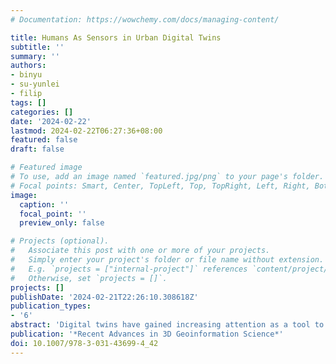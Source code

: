 ```yaml
---
# Documentation: https://wowchemy.com/docs/managing-content/

title: Humans As Sensors in Urban Digital Twins
subtitle: ''
summary: ''
authors:
- binyu
- su-yunlei
- filip
tags: []
categories: []
date: '2024-02-22'
lastmod: 2024-02-22T06:27:36+08:00
featured: false
draft: false

# Featured image
# To use, add an image named `featured.jpg/png` to your page's folder.
# Focal points: Smart, Center, TopLeft, Top, TopRight, Left, Right, BottomLeft, Bottom, BottomRight.
image:
  caption: ''
  focal_point: ''
  preview_only: false

# Projects (optional).
#   Associate this post with one or more of your projects.
#   Simply enter your project's folder or file name without extension.
#   E.g. `projects = ["internal-project"]` references `content/project/deep-learning/index.md`.
#   Otherwise, set `projects = []`.
projects: []
publishDate: '2024-02-21T22:26:10.308618Z'
publication_types:
- '6'
abstract: 'Digital twins have gained increasing attention as a tool to facilitate decision-making in the cities. However, the current discourse predominantly focuses on technical aspects while overlooking the human aspect in urban digital twins. This work proposes a conceptual framework that addresses the role of humans in relation to the urban environment, therefore highlighting the social value of urban digital twins. The proposed framework is subsequently implemented in a specific case study of outdoor walking comfort at National University of Singapore, validating its feasibility in practice. By incorporating human sensing data, such as participatory data, urban digital twins have the potential to represent the dynamic interaction between people and environments, generating a holistic physical-social-virtual system.'
publication: '*Recent Advances in 3D Geoinformation Science*'
doi: 10.1007/978-3-031-43699-4_42
---
```

